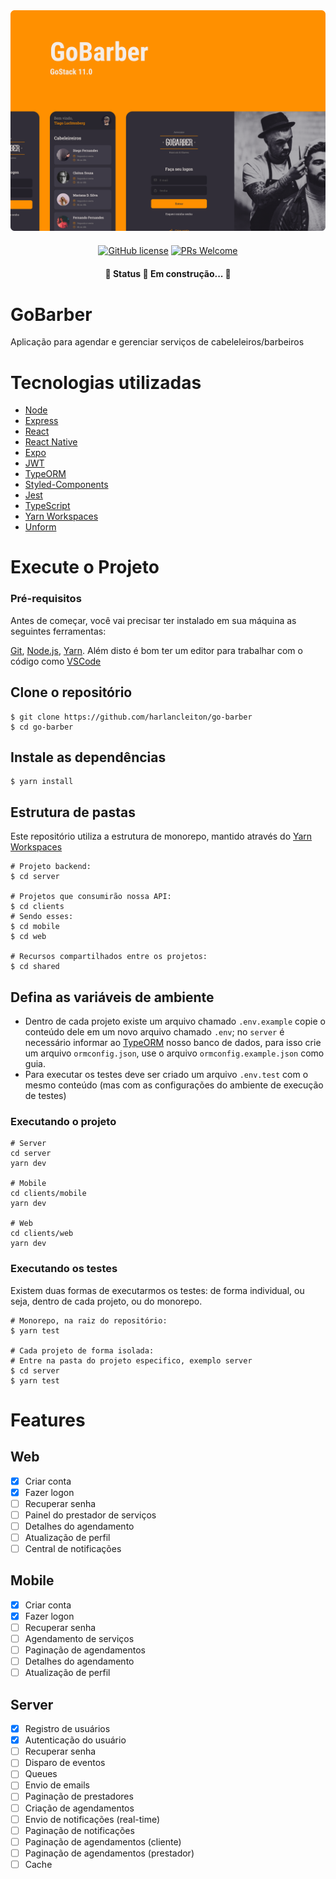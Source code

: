 <div  align="center"  style="margin-bottom: 20px;">
<img  alt="gobarber"  src="./assets/banner.png"  width="auto"  heigth="auto"/>
</div>

<div align="center" style="margin: 20px;">

[![GitHub license](https://img.shields.io/github/license/harlancleiton/go-barber?style=flat-square)](https://github.com/harlancleiton/go-barber/blob/master/LICENSE)
[![PRs Welcome](https://img.shields.io/badge/PRs-welcome-brightgreen.svg?style=flat-square)](http://makeapullrequest.com)

</div>

<h4 align="center" style="margin-bottom: 20px;">
🚧 Status 🚀 Em construção... 🚧
</h4>

# GoBarber

Aplicação para agendar e gerenciar serviços de cabeleleiros/barbeiros

# Tecnologias utilizadas

- [Node](https://nodejs.org/en/)
- [Express](https://expressjs.com/)
- [React](https://reactjs.org/)
- [React Native](https://reactnative.dev/)
- [Expo](https://docs.expo.io/)
- [JWT](https://jwt.io/)
- [TypeORM](https://typeorm.io/)
- [Styled-Components](https://styled-components.com/)
- [Jest](https://jestjs.io/en/)
- [TypeScript](https://www.typescriptlang.org/)
- [Yarn Workspaces](https://classic.yarnpkg.com/en/docs/workspaces/)
- [Unform](https://unform.dev/)

# Execute o Projeto

### Pré-requisitos

Antes de começar, você vai precisar ter instalado em sua máquina as seguintes ferramentas:

[Git](https://git-scm.com), [Node.js](https://nodejs.org/en/), [Yarn](https://classic.yarnpkg.com/lang/en/). Além disto é bom ter um editor para trabalhar com o código como [VSCode](https://code.visualstudio.com/)

## Clone o repositório

    $ git clone https://github.com/harlancleiton/go-barber
    $ cd go-barber

## Instale as dependências

    $ yarn install

## Estrutura de pastas

Este repositório utiliza a estrutura de monorepo, mantido através do [Yarn Workspaces](https://classic.yarnpkg.com/en/docs/workspaces/)

    # Projeto backend:
    $ cd server

    # Projetos que consumirão nossa API:
    $ cd clients
    # Sendo esses:
    $ cd mobile
    $ cd web

    # Recursos compartilhados entre os projetos:
    $ cd shared

## Defina as variáveis de ambiente

- Dentro de cada projeto existe um arquivo chamado `.env.example` copie o conteúdo dele em um novo arquivo chamado `.env`; no `server` é necessário informar ao [TypeORM](https://typeorm.io/) nosso banco de dados, para isso crie um arquivo `ormconfig.json`, use o arquivo `ormconfig.example.json` como guia.
- Para executar os testes deve ser criado um arquivo `.env.test` com o mesmo conteúdo (mas com as configurações do ambiente de execução de testes)

### Executando o projeto

    # Server
    cd server
    yarn dev

    # Mobile
    cd clients/mobile
    yarn dev

    # Web
    cd clients/web
    yarn dev

### Executando os testes

Existem duas formas de executarmos os testes: de forma individual, ou seja, dentro de cada projeto, ou do monorepo.

    # Monorepo, na raiz do repositório:
    $ yarn test

    # Cada projeto de forma isolada:
    # Entre na pasta do projeto especifico, exemplo server
    $ cd server
    $ yarn test

# Features

## Web

- [x] Criar conta
- [x] Fazer logon
- [ ] Recuperar senha
- [ ] Painel do prestador de serviços
- [ ] Detalhes do agendamento
- [ ] Atualização de perfil
- [ ] Central de notificações

## Mobile

- [x] Criar conta
- [x] Fazer logon
- [ ] Recuperar senha
- [ ] Agendamento de serviços
- [ ] Paginação de agendamentos
- [ ] Detalhes do agendamento
- [ ] Atualização de perfil

## Server

- [x] Registro de usuários
- [x] Autenticação do usuário
- [ ] Recuperar senha
- [ ] Disparo de eventos
- [ ] Queues
- [ ] Envio de emails
- [ ] Paginação de prestadores
- [ ] Criação de agendamentos
- [ ] Envio de notificações (real-time)
- [ ] Paginação de notificações
- [ ] Paginação de agendamentos (cliente)
- [ ] Paginação de agendamentos (prestador)
- [ ] Cache
